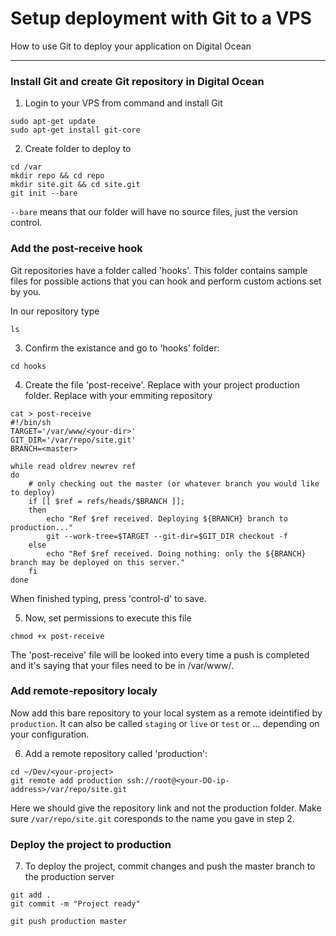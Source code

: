 # Setup deployment with Git to a VPS

How to use Git to deploy your application on Digital Ocean

----------



### Install Git and create Git repository in Digital Ocean
1. Login to your VPS from command and install Git
```
sudo apt-get update
sudo apt-get install git-core
``` 

2. Create folder to deploy to
```
cd /var
mkdir repo && cd repo
mkdir site.git && cd site.git
git init --bare
``` 
`--bare` means that our folder will have no source files, just the version control.


### Add the post-receive hook
Git repositories have a folder called 'hooks'. This folder contains sample files for possible actions that you can hook and perform custom actions set by you.

In our repository type
```
ls
``` 

3. Confirm the existance and go to 'hooks' folder:
```
cd hooks
``` 

4. Create the file 'post-receive'. Replace <your-dir> with your project production folder. Replace <master> with your emmiting repository
```
cat > post-receive
#!/bin/sh
TARGET='/var/www/<your-dir>'
GIT_DIR='/var/repo/site.git'
BRANCH=<master>

while read oldrev newrev ref
do
	# only checking out the master (or whatever branch you would like to deploy)
	if [[ $ref = refs/heads/$BRANCH ]];
	then
		echo "Ref $ref received. Deploying ${BRANCH} branch to production..."
		git --work-tree=$TARGET --git-dir=$GIT_DIR checkout -f
	else
		echo "Ref $ref received. Doing nothing: only the ${BRANCH} branch may be deployed on this server."
	fi
done
``` 
When finished typing, press 'control-d' to save.

5. Now, set permissions to execute this file
```
chmod +x post-receive
``` 
The 'post-receive' file will be looked into every time a push is completed and it's saying that your files need to be in /var/www/<your-dir>.


### Add remote-repository localy
Now add this bare repository to your local system as a remote ideintified by `production`. It can also be called `staging` or `live` or `test` or ... depending on your configuration.

6. Add a remote repository called 'production':
```
cd ~/Dev/<your-project>
git remote add production ssh://root@<your-DO-ip-address>/var/repo/site.git
``` 
Here we should give the repository link and not the production folder. Make sure `/var/repo/site.git` coresponds to the name you gave in step 2.

### Deploy the project to production
7. To deploy the project, commit changes and push the master branch to the production server
```
git add .
git commit -m "Project ready"

git push production master
``` 

